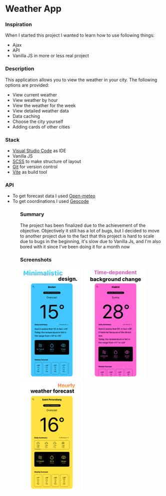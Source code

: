 # Weather App

### Inspiration 
When I started this project I wanted to learn how to use following things:

<ul>
  <li>Ajax</li>
  <li>API</li>
  <li>Vanilla JS in more or less real project</li>
</ul>

### Description 
This application allows you to view the weather in your city. The following options are provided:

<ul>
  <li>View current weather</li>
  <li>View weather by hour</li>
  <li>View the weather for the week</li>
  <li>View detailed weather data</li>
  <li>Data caching</li>
  <li>Choose the city yourself</li>
  <li>Adding cards of other cities</li>
</ul>
    
### Stack

<ul>
  <li><a href="https://code.visualstudio.com/">Visual Studio Code</a> as IDE</li>
  <li>Vanilla JS</li>
  <li><a href="https://sass-lang.com/">SCSS</a> to make structure of layout</li>
  <li><a href="https://git-scm.com/">Git</a> for version control</li>
  <li><a href="https://vitejs.dev">Vite</a> as build tool</li>
</ul>

### API

<ul>
  <li>To get forecast data I used <a href="https://open-meteo.com/">Open-meteo</a></li>
  <li>To get coordinations I used <a href="https://geocode.maps.co/">Geocode</a></li>
<ul>

### Summary
The project has been finalized due to the achievement of the objective.
Objectively it still has a lot of bugs, but I decided to move to another project due to the fact that this project is hard to scale due to bugs in the beginning, it's slow due to Vanilla Js, and I'm also bored with it since I've been doing it for a month now

### Screenshots

<img src='/readme/screenshit 1.png' width='200'/> <img src='/readme/screenshit 2.png' width='200'/> <img src='/readme/screenshit 3.png' width='200'/> 

